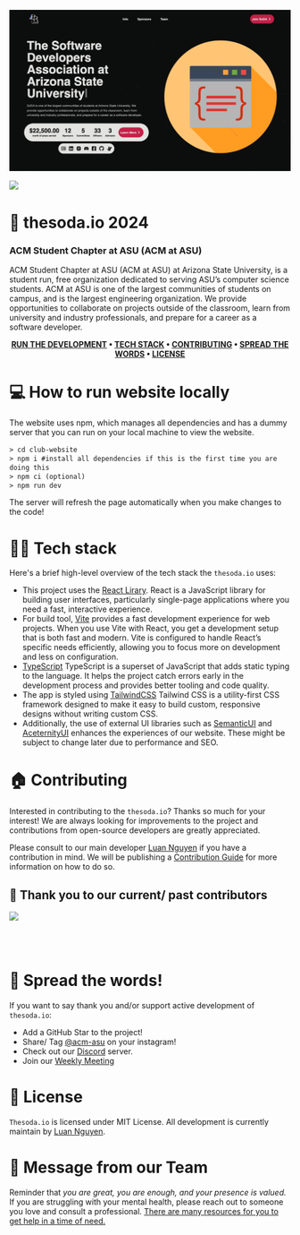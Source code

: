 ![Thesoda.io](/public/thesoda.io.png)

<img src='https://img.shields.io/github/license/acm-asu/club-website?style=for-the-badge'>

# 🚀 thesoda.io 2024

### ACM Student Chapter at ASU (ACM at ASU)

ACM Student Chapter at ASU (ACM at ASU) at Arizona State University, is a student run, free organization dedicated to serving ASU’s computer science students. ACM at ASU is one of the largest communities of students on campus, and is the largest engineering organization. We provide opportunities to collaborate on projects outside of the classroom, learn from university and industry professionals, and prepare for a career as a software developer.

<div align="center">

**[RUN THE DEVELOPMENT](https://github.com/acm-asu/club-website#-how-to-run-website-locally) •
[TECH STACK](https://github.com/acm-asu/club-website#-tech-stack) •
[CONTRIBUTING](https://github.com/acm-asu/club-website#-contributing) •
[SPREAD THE WORDS](https://github.com/acm-asu/club-website#-spread-the-word) •
[LICENSE](https://github.com/acm-asu/club-website#-license)**

</div>

# 💻 How to run website locally

The website uses npm, which manages all dependencies and has a dummy server that you can run on your local machine to view the website.

```shell
> cd club-website
> npm i #install all dependencies if this is the first time you are doing this
> npm ci (optional)
> npm run dev
```

The server will refresh the page automatically when you make changes to the code!

# 👨‍💻 Tech stack

Here's a brief high-level overview of the tech stack the `thesoda.io` uses:

- This project uses the [React Lirary](https://react.dev/). React is a JavaScript library for building user interfaces, particularly single-page applications where you need a fast, interactive experience.
- For build tool, [Vite](https://vitejs.dev/guide/) provides a fast development experience for web projects. When you use Vite with React, you get a development setup that is both fast and modern. Vite is configured to handle React’s specific needs efficiently, allowing you to focus more on development and less on configuration.
- [TypeScript](https://www.typescriptlang.org/) TypeScript is a superset of JavaScript that adds static typing to the language. It helps the project catch errors early in the development process and provides better tooling and code quality.
- The app is styled using [TailwindCSS](https://tailwindcss.com/) Tailwind CSS is a utility-first CSS framework designed to make it easy to build custom, responsive designs without writing custom CSS.
- Additionally, the use of external UI libraries such as [SemanticUI](https://semantic-ui.com/) and [AceternityUI](https://ui.aceternity.com/) enhances the experiences of our website. These might be subject to change later due to performance and SEO.

# 🏠 Contributing

Interested in contributing to the `thesoda.io`? Thanks so much for your interest! We are always looking for improvements to the project and contributions from open-source developers are greatly appreciated.

Please consult to our main developer [Luan Nguyen](https://github.com/LuaanNguyen) if you have a contribution in mind. We will be publishing a [Contribution Guide](https://github.com/acm-asu/club-website) for more information on how to do so.

## 💙 Thank you to our current/ past contributors

<a href="https://github.com/acm-asu/club-website/graphs/contributors">
  <img src="https://contrib.rocks/image?repo=acm-asu/club-website" />
</a>

<br><br/>

# 📣 Spread the words!

If you want to say thank you and/or support active development of `thesoda.io`:

- Add a GitHub Star to the project!
- Share/ Tag [@acm-asu](https://www.instagram.com/acm-asu/) on your instagram!
- Check out our [Discord](https://discord.com/invite/EsVNGqSd3Y) server.
- Join our [Weekly Meeting](https://asu.campuslabs.com/engage/organization/acm-asu)

# 🪪 License

`Thesoda.io` is licensed under MIT License. All development is currently maintain by [Luan Nguyen](https://github.com/LuaanNguyen).

# 🥤 Message from our Team

Reminder that _you are great, you are enough, and your presence is valued._ If you are struggling with your mental health, please reach out to someone you love and consult a professional. [There are many resources for you to get help in a time of need.](https://www.nimh.nih.gov/health/find-help)
